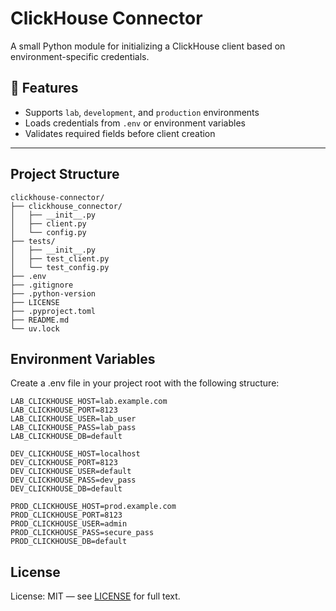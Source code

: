 # ClickHouse Connector

A small Python module for initializing a ClickHouse client based on environment-specific credentials.

## 🔧 Features

- Supports `lab`, `development`, and `production` environments
- Loads credentials from `.env` or environment variables
- Validates required fields before client creation

---

## Project Structure

```arduino
clickhouse-connector/
├── clickhouse_connector/
│   ├── __init__.py
│   ├── client.py
│   └── config.py
├── tests/
│   ├── __init__.py
│   ├── test_client.py
│   └── test_config.py
├── .env
├── .gitignore
├── .python-version
├── LICENSE
├── .pyproject.toml
├── README.md
└── uv.lock
```

## Environment Variables
Create a .env file in your project root with the following structure:
```env
LAB_CLICKHOUSE_HOST=lab.example.com
LAB_CLICKHOUSE_PORT=8123
LAB_CLICKHOUSE_USER=lab_user
LAB_CLICKHOUSE_PASS=lab_pass
LAB_CLICKHOUSE_DB=default

DEV_CLICKHOUSE_HOST=localhost
DEV_CLICKHOUSE_PORT=8123
DEV_CLICKHOUSE_USER=default
DEV_CLICKHOUSE_PASS=dev_pass
DEV_CLICKHOUSE_DB=default

PROD_CLICKHOUSE_HOST=prod.example.com
PROD_CLICKHOUSE_PORT=8123
PROD_CLICKHOUSE_USER=admin
PROD_CLICKHOUSE_PASS=secure_pass
PROD_CLICKHOUSE_DB=default
```

## License
License: MIT — see [LICENSE](LICENSE) for full text.
